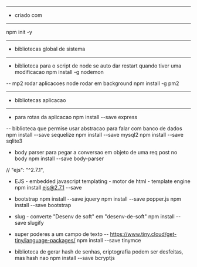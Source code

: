 --- ---------------------------------------------------
- criado com
--- ---------------------------------------------------
npm init -y

--- ---------------------------------------------------
- bibliotecas global de sistema
--- ---------------------------------------------------
- biblioteca para o script de node se auto dar restart quando tiver uma modificacao
 npm install -g nodemon 

-- mp2 rodar aplicacoes node rodar em background
npm install -g pm2 
 --- ---------------------------------------------------
 - bibliotecas aplicacao
 --- ---------------------------------------------------

- para rotas da aplicacao
npm install --save express

-- biblioteca que permise usar abstracao para falar com banco de dados
npm install --save sequelize
npm install --save mysql2
npm install --save sqlite3

- body parser para pegar a conversao em objeto de uma req post no body
npm install --save body-parser

// "ejs": "^2.7.1",
- EJS - embedded javascript templating -  motor de html - template engine
npm install ejs@2.7.1 --save

- bootstrap
npm install --save jquery
npm install --save popper.js
npm install --save bootstrap

- slug - converte "Desenv de soft" em "desenv-de-soft"
npm install --save slugify

- super poderes a um campo de texto
-- https://www.tiny.cloud/get-tiny/language-packages/
npm install --save tinymce


- biblioteca de gerar hash de senhas, criptografia podem ser desfeitas, mas hash nao
npm install --save bcryptjs


